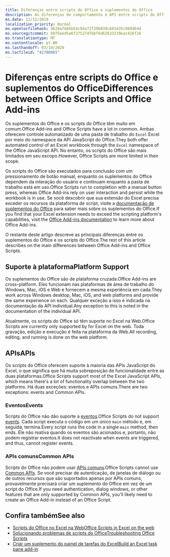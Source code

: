 ```yaml
---
title: Diferenças entre scripts do Office e suplementos do Office
description: As diferenças de comportamento e API entre scripts do Office e suplementos do Office.
ms.date: 12/12/2019
localization_priority: Normal
ms.openlocfilehash: 4626afb66b54c94a72f29b039c601435c089d64d
ms.sourcegitcommit: b075eed5a6f275274fbbf6d62633219eac416f26
ms.translationtype: MT
ms.contentlocale: pt-BR
ms.lasthandoff: 03/10/2020
ms.locfileid: "42700065"
---
```

# <a name="differences-between-office-scripts-and-office-add-ins"></a><span data-ttu-id="56d9e-103">Diferenças entre scripts do Office e suplementos do Office</span><span class="sxs-lookup"><span data-stu-id="56d9e-103">Differences between Office Scripts and Office Add-ins</span></span>

<span data-ttu-id="56d9e-104">Os suplementos do Office e os scripts do Office têm muito em comum.</span><span class="sxs-lookup"><span data-stu-id="56d9e-104">Office Add-ins and Office Scripts have a lot in common.</span></span> <span data-ttu-id="56d9e-105">Ambas oferecem controle automatizado de uma pasta de trabalho do `Excel` Excel por meio do namespace da API JavaScript do Office.</span><span class="sxs-lookup"><span data-stu-id="56d9e-105">They both offer automated control of an Excel workbook through the `Excel` namespace of the Office JavaScript API.</span></span> <span data-ttu-id="56d9e-106">No entanto, os scripts do Office são mais limitados em seu escopo.</span><span class="sxs-lookup"><span data-stu-id="56d9e-106">However, Office Scripts are more limited in their scope.</span></span>

<span data-ttu-id="56d9e-107">Os scripts do Office são executados para conclusão com um pressionamento de botão manual, enquanto os suplementos do Office dependem da interação do usuário e continuam enquanto a pasta de trabalho está em uso.</span><span class="sxs-lookup"><span data-stu-id="56d9e-107">Office Scripts run to completion with a manual button press, whereas Office Add-ins rely on user interaction and persist while the workbook is in use.</span></span> <span data-ttu-id="56d9e-108">Se você descobrir que sua extensão do Excel precisa exceder os recursos da plataforma de script, visite a [documentação de suplementos do Office](/office/dev/add-ins) para saber mais sobre os suplementos do Office.</span><span class="sxs-lookup"><span data-stu-id="56d9e-108">If you find that your Excel extension needs to exceed the scripting platform's capabilities, visit the [Office Add-ins documentation](/office/dev/add-ins) to learn more about Office Add-ins.</span></span>

<span data-ttu-id="56d9e-109">O restante deste artigo descreve as principais diferenças entre os suplementos do Office e os scripts do Office.</span><span class="sxs-lookup"><span data-stu-id="56d9e-109">The rest of this article describes on the main differences between Office Add-ins and Office Scripts.</span></span>

## <a name="platform-support"></a><span data-ttu-id="56d9e-110">Suporte à plataforma</span><span class="sxs-lookup"><span data-stu-id="56d9e-110">Platform Support</span></span>

<span data-ttu-id="56d9e-111">Os suplementos do Office são de plataforma cruzada.</span><span class="sxs-lookup"><span data-stu-id="56d9e-111">Office Add-ins are cross-platform.</span></span> <span data-ttu-id="56d9e-112">Eles funcionam nas plataformas de área de trabalho do Windows, Mac, iOS e Web e fornecem a mesma experiência em cada.</span><span class="sxs-lookup"><span data-stu-id="56d9e-112">They work across Windows desktop, Mac, iOS, and web platforms and provide the same experience on each.</span></span> <span data-ttu-id="56d9e-113">Qualquer exceção a isso é indicada na documentação da API individual.</span><span class="sxs-lookup"><span data-stu-id="56d9e-113">Any exception to this is noted in the documentation of the individual API.</span></span>

<span data-ttu-id="56d9e-114">Atualmente, os scripts do Office só têm suporte no Excel na Web.</span><span class="sxs-lookup"><span data-stu-id="56d9e-114">Office Scripts are currently only supported by for Excel on the web.</span></span> <span data-ttu-id="56d9e-115">Toda gravação, edição e execução é feita na plataforma da Web.</span><span class="sxs-lookup"><span data-stu-id="56d9e-115">All recording, editing, and running is done on the web platform.</span></span>

## <a name="apis"></a><span data-ttu-id="56d9e-116">APIs</span><span class="sxs-lookup"><span data-stu-id="56d9e-116">APIs</span></span>

<span data-ttu-id="56d9e-117">Os scripts do Office oferecem suporte à maioria das APIs JavaScript do Excel, o que significa que há muita sobreposição de funcionalidade entre as duas plataformas.</span><span class="sxs-lookup"><span data-stu-id="56d9e-117">Office Scripts support most of the Excel JavaScript APIs, which means there's  a lot of functionality overlap between the two platforms.</span></span> <span data-ttu-id="56d9e-118">Há duas exceções: eventos e APIs comuns.</span><span class="sxs-lookup"><span data-stu-id="56d9e-118">There are two exceptions: events and Common APIs.</span></span>

### <a name="events"></a><span data-ttu-id="56d9e-119">Eventos</span><span class="sxs-lookup"><span data-stu-id="56d9e-119">Events</span></span>

<span data-ttu-id="56d9e-120">Scripts do Office não dão suporte a [eventos](/office/dev/add-ins/excel/excel-add-ins-events).</span><span class="sxs-lookup"><span data-stu-id="56d9e-120">Office Scripts do not support [events](/office/dev/add-ins/excel/excel-add-ins-events).</span></span> <span data-ttu-id="56d9e-121">Cada script executa o código em um único `main` método e, em seguida, termina.</span><span class="sxs-lookup"><span data-stu-id="56d9e-121">Every script runs the code in a single `main` method, then ends.</span></span> <span data-ttu-id="56d9e-122">Ele não reativa quando os eventos são acionados e, portanto, não podem registrar eventos.</span><span class="sxs-lookup"><span data-stu-id="56d9e-122">It does not reactivate when events are triggered, and thus, cannot register events.</span></span>

### <a name="common-apis"></a><span data-ttu-id="56d9e-123">APIs comuns</span><span class="sxs-lookup"><span data-stu-id="56d9e-123">Common APIs</span></span>

<span data-ttu-id="56d9e-124">Scripts do Office não podem usar [APIs comuns](/javascript/api/office).</span><span class="sxs-lookup"><span data-stu-id="56d9e-124">Office Scripts cannot use [Common APIs](/javascript/api/office).</span></span> <span data-ttu-id="56d9e-125">Se você precisar de autenticação, de janelas de diálogo ou de outros recursos que são suportados apenas por APIs comuns, provavelmente precisará criar um suplemento do Office em vez de um script do Office.</span><span class="sxs-lookup"><span data-stu-id="56d9e-125">If you need authentication, dialog windows, or other features that are only supported by Common APIs, you'll likely need to create an Office Add-in instead of an Office Script.</span></span>

## <a name="see-also"></a><span data-ttu-id="56d9e-126">Confira também</span><span class="sxs-lookup"><span data-stu-id="56d9e-126">See also</span></span>

- [<span data-ttu-id="56d9e-127">Scripts do Office no Excel na Web</span><span class="sxs-lookup"><span data-stu-id="56d9e-127">Office Scripts in Excel on the web</span></span>](../overview/excel.md)
- [<span data-ttu-id="56d9e-128">Solucionando problemas de scripts do Office</span><span class="sxs-lookup"><span data-stu-id="56d9e-128">Troubleshooting Office Scripts</span></span>](../testing/troubleshooting.md)
- [<span data-ttu-id="56d9e-129">Criar um suplemento do painel de tarefas do Excel</span><span class="sxs-lookup"><span data-stu-id="56d9e-129">Build an Excel task pane add-in</span></span>](/office/dev/add-ins/quickstarts/excel-quickstart-jquery)